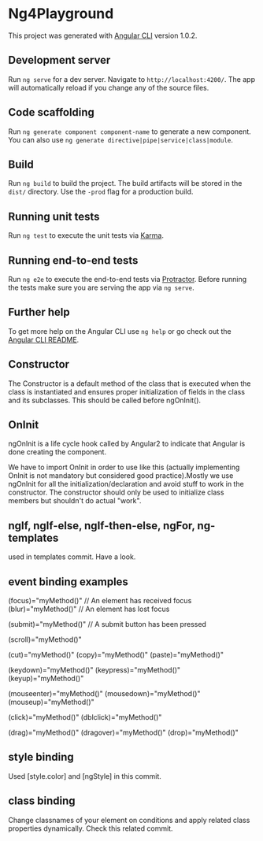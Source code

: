 # Ng4Playground

This project was generated with [Angular CLI](https://github.com/angular/angular-cli) version 1.0.2.

## Development server

Run `ng serve` for a dev server. Navigate to `http://localhost:4200/`. The app will automatically reload if you change any of the source files.

## Code scaffolding

Run `ng generate component component-name` to generate a new component. You can also use `ng generate directive|pipe|service|class|module`.

## Build

Run `ng build` to build the project. The build artifacts will be stored in the `dist/` directory. Use the `-prod` flag for a production build.

## Running unit tests

Run `ng test` to execute the unit tests via [Karma](https://karma-runner.github.io).

## Running end-to-end tests

Run `ng e2e` to execute the end-to-end tests via [Protractor](http://www.protractortest.org/).
Before running the tests make sure you are serving the app via `ng serve`.

## Further help

To get more help on the Angular CLI use `ng help` or go check out the [Angular CLI README](https://github.com/angular/angular-cli/blob/master/README.md).

## Constructor
The Constructor is a default method of the class that is executed when the class is instantiated and ensures proper initialization of fields in the class and its subclasses. This should be called before ngOnInit().

## OnInit
ngOnInit is a life cycle hook called by Angular2 to indicate that Angular is done creating the component.

We have to import OnInit in order to use like this (actually implementing OnInit is not mandatory but considered good practice).Mostly we use ngOnInit for all the initialization/declaration and avoid stuff to work in the constructor. The constructor should only be used to initialize class members but shouldn't do actual "work".

## ngIf, ngIf-else, ngIf-then-else, ngFor, ng-templates 
used in templates commit. Have a look.

## event binding examples
(focus)="myMethod()"  // An element has received focus
(blur)="myMethod()"   // An element has lost focus

(submit)="myMethod()"  // A submit button has been pressed

(scroll)="myMethod()"

(cut)="myMethod()"
(copy)="myMethod()"
(paste)="myMethod()"

(keydown)="myMethod()"
(keypress)="myMethod()"
(keyup)="myMethod()"

(mouseenter)="myMethod()"
(mousedown)="myMethod()"
(mouseup)="myMethod()"

(click)="myMethod()"
(dblclick)="myMethod()"

(drag)="myMethod()"
(dragover)="myMethod()"
(drop)="myMethod()"

## style binding
Used [style.color] and [ngStyle] in this commit.

## class binding
Change classnames of your element on conditions and apply related class properties dynamically. Check this related commit. 
